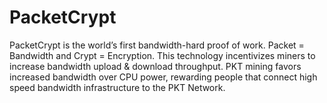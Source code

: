# PacketCrypt
PacketCrypt is the world’s first bandwidth-hard proof of work. Packet = Bandwidth and Crypt = Encryption. This technology incentivizes miners to increase bandwidth upload & download throughput. PKT mining favors increased bandwidth over CPU power, rewarding people that connect high speed bandwidth infrastructure to the PKT Network.

